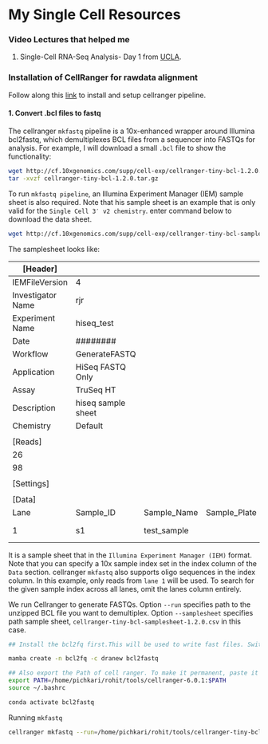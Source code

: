 # My Single Cell Resources

### Video Lectures that helped me
1. Single-Cell RNA-Seq Analysis- Day 1 from [UCLA](https://www.youtube.com/watch?v=Cn5tI2oo1l0&t=10s).



### Installation of CellRanger for rawdata alignment

Follow along this [link](https://support.10xgenomics.com/single-cell-gene-expression/software/pipelines/latest/installation) to install and setup cellranger pipeline.

#### 1. Convert .bcl files to fastq
The cellranger `mkfastq` pipeline is a 10x-enhanced wrapper around Illumina bcl2fastq, which demultiplexes BCL files from a sequencer into FASTQs for analysis. For example, I will download a small `.bcl` file to show the functionality:

```bash
wget http://cf.10xgenomics.com/supp/cell-exp/cellranger-tiny-bcl-1.2.0.tar.gz
tar -xvzf cellranger-tiny-bcl-1.2.0.tar.gz
```
To run `mkfastq pipeline`, an Illumina Experiment Manager (IEM) sample sheet is also required. Note that his sample sheet is an example that is only valid for the `Single Cell 3′ v2 chemistry`.  enter command below to download the data sheet.

```bash
wget http://cf.10xgenomics.com/supp/cell-exp/cellranger-tiny-bcl-samplesheet-1.2.0.csv
```
The samplesheet looks like:

| \[Header\]        |                    |              |               |              |               |       |                 |             |
| ----------------- | ------------------ | ------------ | ------------- | ------------ | ------------- | ----- | --------------- | ----------- |
| IEMFileVersion    | 4                  |              |               |              |               |       |                 |             |
| Investigator Name | rjr                |              |               |              |               |       |                 |             |
| Experiment Name   | hiseq\_test        |              |               |              |               |       |                 |
| Date              | ########           |              |               |              |               |       |                 |             |
| Workflow          | GenerateFASTQ      |              |               |              |               |       |                 |
| Application       | HiSeq FASTQ Only   |              |               |              |               |       |                 |
| Assay             | TruSeq HT          |              |               |              |               |       |                 |
| Description       | hiseq sample sheet |              |               |              |               |       |                 |
| Chemistry         | Default            |              |               |              |               |       |                 |             |
|                   |                    |              |               |              |               |       |                 |             |
| \[Reads\]         |                    |              |               |              |               |       |                 |             |
| 26                |                    |              |               |              |               |       |                 |             |
| 98                |                    |              |               |              |               |       |                 |             |
|                   |                    |              |               |              |               |       |                 |             |
| \[Settings\]      |                    |              |               |              |               |       |                 |
|                   |                    |              |               |              |               |       |                 |             |
| \[Data\]          |                    |              |               |              |               |       |                 |             |
| Lane              | Sample\_ID         | Sample\_Name | Sample\_Plate | Sample\_Well | I7\_Index\_ID | index | Sample\_Project | Description |
| 1                 | s1                 | test\_sample |               | SI-P03-C9    | SI-P03-C9     | p1    |                 |

It is a sample sheet that in the `Illumina Experiment Manager (IEM)` format. Note that you can specify a 10x sample index set in the index column of the `Data` section. cellranger `mkfastq` also supports oligo sequences in the index column. In this example, only reads from `lane 1` will be used. To search for the given sample index across all lanes, omit the lanes column entirely. 

We run Cellranger to generate FASTQs. Option `--run` specifies path to the unzipped BCL file you want to demultiplex. Option `--samplesheet` specifies path sample sheet, `cellranger-tiny-bcl-samplesheet-1.2.0.csv` in this case.

```bash
## Install the bcl2fq first.This will be used to write fast files. Switch to this environment.

mamba create -n bcl2fq -c dranew bcl2fastq

## Also export the Path of cell ranger. To make it permanent, paste it in .bashrc and source
export PATH=/home/pichkari/rohit/tools/cellranger-6.0.1:$PATH
source ~/.bashrc

conda activate bcl2fastq
```

Running `mkfastq`

```bash
cellranger mkfastq --run=/home/pichkari/rohit/tools/cellranger-tiny-bcl-1.2.0 --samplesheet=/home/pichkari/rohit/tools/cellranger-tiny-bcl-samplesheet-1.2.0.csv
```
